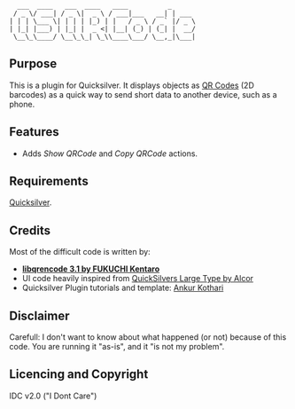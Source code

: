       ___  ____   ___  ____   ____          _      
     / _ \/ ___| / _ \|  _ \ / ___|___   __| | ___ 
    | | | \___ \| | | | |_) | |   / _ \ / _` |/ _ \
    | |_| |___) | |_| |  _ <| |__| (_) | (_| |  __/
     \__\_\____/ \__\_\_| \_\\____\___/ \__,_|\___|

Purpose
-------
This is a plugin for Quicksilver. It displays objects as [QR Codes](http://en.wikipedia.org/wiki/QR_Code) (2D barcodes) as a quick way to send short data to another device, such as a phone.

Features
--------
* Adds *Show QRCode* and *Copy QRCode* actions.

Requirements
------------
[Quicksilver](http://github.com/tiennou/blacktree-alchemy/downloads).

Credits
-------
Most of the difficult code is written by:

* **[libqrencode 3.1 by FUKUCHI Kentaro](http://megaui.net/fukuchi/works/qrencode/index.en.html)**
* UI code heavily inspired from [QuickSilvers Large Type by Alcor](http://github.com/andreberg/blacktree-alchemy/blob/B5X/Quicksilver/Code-QuickStepInterface/QSLargeTypeDisplay.m)
*	Quicksilver Plugin tutorials and template: [Ankur Kothari](http://lipidity.com/apple/quicksilver-plugins-in-objective-c/)

Disclaimer
----------
Carefull: I don't want to know about what
happened (or not) because of this code.
You are running it "as-is",
and it "is not my problem".

Licencing and Copyright
-----------------------
IDC v2.0 ("I Dont Care")